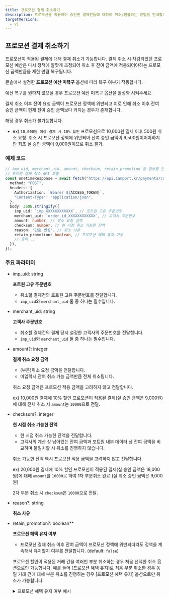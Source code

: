 ```yaml
---
title: 프로모션 결제 취소하기
description: 프로모션을 적용하여 승인된 결제건들에 대하여 취소/환불하는 방법을 안내합니다.
targetVersions:
  - v1
---
```


## 프로모션 결제 취소하기

프로모션이 적용된 결제에 대해 결제 취소가 가능합니다.
결제 취소 시 차감되었던 프로모션 예산은 다시 정책에 알맞게 조정되어 취소 후 잔여 금액에 적용되어야하는 프로모션 금액만큼을
제한 만큼 복구됩니다.

<div class="hint" data-style="info">

콘솔에서 설정한 **프로모션 예산 미복구** 옵션에 따라 복구 여부가 작동합니다.

예산 복구를 원하지 않으실 경우 프로모션 예산 미복구 옵션을 활성화 시켜주세요.

</div>

<div class="hint" data-style="danger">

결제 취소 이후 잔여 요청 금액이 프로모션 정책에 위반되고 이로 인해 취소 이후 잔여 승인 금액이 현재 잔여 승인 금액보다 커지는 경우가 존재합니다.

해당 경우 취소가 불가능합니다.

- ex) `10,000원 이상 결제 시 10% 할인` 프로모션으로 10,000원 결제 이후 500원 취소 요청.
  취소 시 프로모션 정책에 위반되어 잔여 승인 금액이 9,500원이어야하지만 최초 실 승인 금액이 9,000원이므로 취소 불가.

</div>

<!-- VERSION-SPECIFIC: V1 ONLY CONTENT START -->

### 예제 코드

```ts
// imp_uid, merchant_uid, amount, checksum, retain_promotion 등 정보를 전달받습니다.
// 포트원 결제 취소 API 호출
const onetimeResponse = await fetch("https://api.iamport.kr/payments/cancel", {
  method: "POST",
  headers: {
    Authorization: `Bearer ${ACCESS_TOKEN}`,
    "Content-Type": "application/json",
  },
  body: JSON.stringify({
    imp_uid: `imp_XXXXXXXXXXXX`, // 포트원 고유 주문번호
    merchant_uid: `order_id_XXXXXXXXXXXX`, // 고객사 주문번호
    amount: number, // 취소 요청 금액
    checksum: number, // 현 시점 취소 가능한 잔액
    reason: "단순 변심", // 취소 사유
    retain_promotion: boolean, // 프로모션 혜택 유지 여부
    // 중략...
  }),
});
```

### 주요 파라미터

- imp\_uid: string

  **포트원 고유 주문번호**

  - 취소할 결제건의 포트원 고유 주문번호를 전달합니다.
  - `imp_uid`와 `merchant_uid` 둘 중 하나는 필수입니다.

- merchant\_uid: string

  **고객사 주문번호**

  - 취소할 결제건의 결제 당시 설정한 고객사의 주문번호를 전달합니다.
  - `imp_uid`와 `merchant_uid` 둘 중 하나는 필수입니다.

- amount?: integer

  **결제 취소 요청 금액**

  - (부분)취소 요청 금액을 전달합니다.
  - 미입력시 잔여 취소 가능 금액만큼 전체 취소됩니다.

  <div class="hint" data-style="danger">

  취소 요청 금액은 프로모션 적용 금액을 고려하지 않고 전달합니다.

  ex) 10,000원 결제에 10% 할인 프로모션이 적용된 결제(실 승인 금액은 9,000원)에 대해 전체 취소 시 `amount`는 `10000`으로 전달.

  </div>

- checksum?: integer

  **현 시점 취소 가능한 잔액**

  - 현 시점 취소 가능한 잔액을 전달합니다.
  - 고객사의 계산 상 남아있는 잔여 금액과 포트원 내부 데이터 상 잔여 금액을 비교하며 불일치할 시 취소를 진행하지 않습니다.

  <div class="hint" data-style="danger">

  취소 가능한 잔액 역시 프로모션 적용 금액을 고려하지 않고 전달합니다.

  ex) 20,000원 결제에 10% 할인 프로모션이 적용된 결제(실 승인 금액은 18,000원)에 대해 `amount`를 `10000`로 하여 1차 부분취소 완료.(실 취소 승인 금액은 9,000원)

  2차 부분 취소 시 `checksum`은 `10000`으로 전달.

  </div>

- reason?: string

  **취소 사유**

- retain\_promotion?: boolean\*\*

  **프로모션 혜택 유지 여부**

  - 프로모션 결제 취소 이후 잔여 금액이 프로모션 정책에 위반되더라도 정책을 계속해서 유지할지 여부를 전달합니다. (default: `false`)

  <div class="hint" data-style="warning">

  프로모션 할인이 적용된 거래 건을 여러번 부분 취소하는 경우 처음 선택한 취소 옵션으로만 가능합니다. 예를 들어 \[프로모션 혜택 유지]로 처음 부분 취소한 경우 동일 거래 건에 대해 부분 취소를 진행하는 경우 \[프로모션 혜택 유지] 옵션으로만 취소가 가능합니다.

  </div>

  <details>

  <summary> 프로모션 혜택 유지 여부 예시 </summary>

  - 프로모션 혜택 유지 (`true`): 결제 부분 취소시 잔여 결제 금액이 할인 적용 기준 금액보다 적더라도 프로모션 할인 혜택이 그대로 유지됩니다. 할인 혜택을 동일한 수준으로 유지하기 위해 기존에 적용된 할인 조건을 할인율로 환산하여 적용하게 됩니다.
    - ex1) 프로모션 할인 조건이 `5천원 이상 결제시 10% 할인`일 때, 6000원 결제 요청시 프로모션 할인이 적용되어 5400원이 실제 결제됩니다. 이 때, 2000원 부분 취소시 **프로모션 혜택 조정** 옵션을 선택한 경우 프로모션 조건에 부합하지 않아 실제 1400원이 결제 취소 요청되며, 결제 완료 금액은 4000원이 됩니다.
    - ex2) 프로모션 할인 조건이 `5천원 이상 결제시 1000원 할인`일 때, 6000원 결제 요청시 프로모션 할인이 적용되어 5000원이 실제 결제됩니다. 이 때, 2000원 부분 취소시 **프로모션 혜택 조정** 옵션을 선택한 경우 프로모션 조건에 부합하지 않아 실제 1000원이 결제 취소 요청되며, 결제 완료 금액은 4000원이 됩니다.

  - 프로모션 혜택 조정 (`false`) : 결제 부분 취소시 잔여 결제 금액이 할인 적용 기준 금액보다 적은 경우 잔여 결제 금액에 맞추어 프로모션 할인 금액이 차감되어 적용됩니다.
    - ex1) 프로모션 할인 조건이 `5천원 이상 결제시 10% 할인`일 때, 6000원 결제 요청시 프로모션 할인이 적용되어 5400원이 실제 결제됩니다. 이 때, 2000원 부분 취소시 **프로모션 혜택 유지** 옵션을 선택한 경우 실제 1800원이 결제 취소 요청되며, 결제 완료 금액은 3600원이 됩니다. (주문금액 6000원에서 2000원 부분 취소시 주문금액은 4000원이며 기존 할인 조건인 10% 할인이 유지되어 실 결제 금액은 3600원이 됩니다.)
    - ex2) 프로모션 할인 조건이 `5천원 이상 결제시 1000원 할인`일 때 6000원 결제 요청시 프로모션 할인이 적용되어 5000원이 실제 결제됩니다. 이 때, 2000원 부분 취소시 **프로모션 혜택 유지** 옵션을 선택한 경우 실제 1800원이 결제 취소 요청되며, 결제 완료 금액은 3200원이 됩니다. (본 예시에서 기존에 적용된 할인 조건인 5천원 이상 결제시 1000원 할인은 20% 할인으로 환산됩니다. 주문금액 6000원에서 2000원 부분 취소시 남은 주문금액은 4000원이므로, 취소 이후 결제 완료 금액은 3200원이 되고 실제 취소 금액은 1800원이 됩니다.)

  </details>

<!-- VERSION-SPECIFIC: V1 ONLY CONTENT END -->
